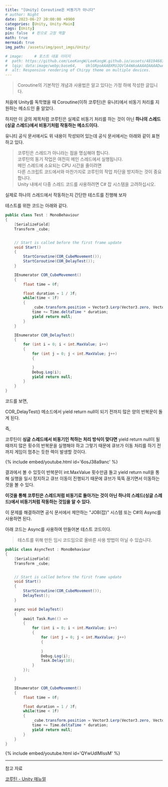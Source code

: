 ```yaml
---
title: "[Unity] Coroutine은 비동기가 아니다"
# author: Night
date: 2023-06-27 20:00:00 +0900
categories: [Unity, Unity-Main]
tags: [Unity]
pin: false  # 핀으로 고정 역할
math: true
mermaid: true
img_path: /assets/img/post_imgs/Unity/

# image:     # 포스트 대표 이미지
#  path: https://github.com/LeeKangW/LeeKangW.github.io/assets/48194683/7e5b8251-2544-4eea-b702-ad59aa404e9e
#  lqip: data:image/webp;base64,    UklGRpoAAABXRUJQVlA4WAoAAAAQAAAADwAABwAAQUxQSDIAAAARL0AmbZurmr57yyIiqE8oiG0bejIYEQTgqiDA9vqnsUSI6H+oAERp2HZ65qP/VIAWAFZQOCBCAAAA8AEAnQEqEAAIAAVAfCWkAALp8sF8rgRgAP7o9FDvMCkMde9PK7euH5M1m6VWoDXf2FkP3BqV0ZYbO6NA/VFIAAAA
#  alt: Responsive rendering of Chirpy theme on multiple devices.
---
```


> Coroutine의 기본적인 개념과 사용법은 알고 있다는 가정 하에 작성한 글입니다.

처음에 Unity를 독학했을 때 Coroutine(이하 코루틴)은 유니티에서 비동기 처리를 지원하는 메소드인 줄 알았다.

하지만 이 글의 제목처럼 코루틴은 실제로 비동기 처리를 하는 것이 아닌 **하나의 스레드(싱글 스레드)에서 비동기처럼 작동하는 메소드이다.**

유니티 공식 문서에서도 위 내용이 작성되어 있는데 공식 문서에서는 아래와 같이 표현하고 있다.

> 코루틴은 스레드가 아니라는 점을 명심해야 합니다.  
> 코루틴의 동기 작업은 여전히 메인 스레드에서 실행됩니다.  
> 메인 스레드에 소요되는 CPU 시간을 줄이려면  
> 다른 스크립트 코드에서와 마찬가지로 코루틴의 작업 차단을 방지하는 것이 중요합니다.  
> Unity 내에서 다중 스레드 코드를 사용하려면 C# 잡 시스템을 고려하십시오.  
>   

실제로 하나의 스레드에서 작동하는지 간단한 테스트를 진행해 보자

테스트를 위한 코드는 아래와 같다.

```cs
public class Test : MonoBehaviour
{
    [SerializeField]
    Transform _cube;


    // Start is called before the first frame update
    void Start()
    {
        StartCoroutine(COR_CubeMovement());
        StartCoroutine(COR_DelayTest());
    }

    IEnumerator COR_CubeMovement()
    {
        float time = 0f;

        float duration = 1 / 3f;
        while(time < 1f)
        {
            _cube.transform.position = Vector3.Lerp(Vector3.zero, Vector3.forward * 5f, time);
            time += Time.deltaTime * duration;
            yield return null;
        }
    }

    IEnumerator COR_DelayTest()
    {
        for (int i = 0; i < int.MaxValue; i++)
        {
            for (int j = 0; j < int.MaxValue; j++)
            {

            }
            Debug.Log(i);
            yield return null;
        }
    }
}
```

코드를 보면,

COR\_DelayTest() 메소드에서 yield return null이 되기 전까지 많은 양의 반복문이 돌게 된다.

즉,

코루틴이 **싱글 스레드에서 비동기인 척하는 처리 방식이 맞다면** yield return null이 될 때까지 많은 횟수의 반복문을 실행해야 하고 그렇기 때문에 큐브가 이동 처리를 하기 전까지 게임이 멈추는 듯한 렉이 발생할 것이다.

{% include embed/youtube.html id='6osJ38a9anc' %}

결과에서 볼 수 있듯이 반복문이 int.MaxValue 횟수만큼 돌고 yield return null을 통해 실행을 일시 정지하고 큐브 이동이 진행되기 때문에 큐브가 뚝뚝 끊기면서 이동하는 것을 볼 수 있다.

**이것을 통해 코루틴은 스레드처럼 비동기로 돌아가는 것이 아닌 하나의 스레드(싱글 스레드)에서 비동기처럼 작동하는 것임을 알 수 있다.**

이 문제를 해결하려면 공식 문서에서 제안하는 "JOB(잡)" 시스템 또는 C#의 Async를 사용하면 된다.

아래 코드는 Async를 사용하여 만들어본 테스트 코드이다.

> 테스트를 위해 만든 임시 코드임으로 올바른 사용 방법이 아닐 수 있습니다.

```cs
public class AsyncTest : MonoBehaviour
{
    [SerializeField]
    Transform _cube;


    // Start is called before the first frame update
    void Start()
    {
        StartCoroutine(COR_CubeMovement());
        DelayTest();
    }

    async void DelayTest()
    {
        await Task.Run(() =>
        {
            for (int i = 0; i < int.MaxValue; i++)
            {
                for (int j = 0; j < int.MaxValue; j++)
                {
                    
                }
                Debug.Log(i);
                Task.Delay(10);
            }
        });

    }

    IEnumerator COR_CubeMovement()
    {
        float time = 0f;

        float duration = 1 / 3f;
        while(time < 1f)
        {
            _cube.transform.position = Vector3.Lerp(Vector3.zero, Vector3.forward * 5f, time);
            time += Time.deltaTime * duration;
            yield return null;
        }
    }    
}
```
{% include embed/youtube.html id='QYwUdlMIssM' %}

---

참고 자료

[코루틴 - Unity 매뉴얼](https://docs.unity3d.com/kr/2021.3/Manual/Coroutines.html)
